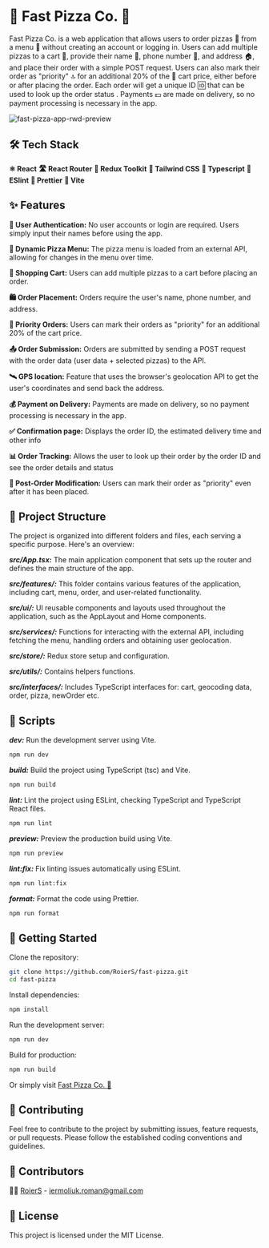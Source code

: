 # 🚀 Fast Pizza Co. 🍕

Fast Pizza Co. is a web application that allows users to order pizzas 🍕 from a menu 📜 without creating an account or logging in. Users can add multiple pizzas to a cart 🛒, provide their name 📇, phone number 📱, and address 🏠, and place their order with a simple POST request. Users can also mark their order as "priority" 🔝 for an additional 20% of the 🛒 cart price, either before or after placing the order. Each order will get a unique ID 🆔 that can be used to look up the order status . Payments 💵 are made on delivery, so no payment processing is necessary in the app.

![fast-pizza-app-rwd-preview](https://github.com/RoierS/fast-pizza/assets/111195111/e616938f-9ab2-433a-afd2-b44220e9468e)



## 🛠️ Tech Stack

**⚛️ React**
**🛣️ React Router**
**🔧 Redux Toolkit**
**🎨 Tailwind CSS**
**📝 Typescript**
**🧹 ESlint**
**💅 Prettier**
**🚀 Vite**


## ✨ Features

**🔐 User Authentication:** No user accounts or login are required. Users simply input their names before using the app.

**📜 Dynamic Pizza Menu:** The pizza menu is loaded from an external API, allowing for changes in the menu over time.

**🛒 Shopping Cart:** Users can add multiple pizzas to a cart before placing an order.

**🛍️ Order Placement:** Orders require the user's name, phone number, and address.

**🌟 Priority Orders:** Users can mark their orders as "priority" for an additional 20% of the cart price.

**📤 Order Submission:** Orders are submitted by sending a POST request with the order data (user data + selected pizzas) to the API.

**🛰️ GPS location:** Feature that uses the browser's geolocation API to get the user's coordinates and send back the address.

**💰 Payment on Delivery:** Payments are made on delivery, so no payment processing is necessary in the app.

**✅ Confirmation page:** Displays the order ID, the estimated delivery time and other info

**📊 Order Tracking:** Allows the user to look up their order by the order ID and see the order details and status

**🔄 Post-Order Modification:** Users can mark their order as "priority" even after it has been placed.


## 📁 Project Structure

The project is organized into different folders and files, each serving a specific purpose. Here's an overview:

***src/App.tsx:*** The main application component that sets up the router and defines the main structure of the app.

***src/features/:*** This folder contains various features of the application, including cart, menu, order, and user-related functionality.

***src/ui/:*** UI reusable components and layouts used throughout the application, such as the AppLayout and Home components.

***src/services/:*** Functions for interacting with the external API, including fetching the menu, handling orders and obtaining user geolocation.

***src/store/:*** Redux store setup and configuration.

***src/utils/:*** Contains helpers functions.

***src/interfaces/:*** Includes TypeScript interfaces for: cart, geocoding data, order, pizza, newOrder etc.


## 📜 Scripts

***dev:*** Run the development server using Vite.
```bash
npm run dev
```

***build:*** Build the project using TypeScript (tsc) and Vite.
```bash
npm run build
```

***lint:*** Lint the project using ESLint, checking TypeScript and TypeScript React files.
```bash
npm run lint
```

***preview:*** Preview the production build using Vite.
```bash
npm run preview
```

***lint:fix:*** Fix linting issues automatically using ESLint.
```bash
npm run lint:fix
```

***format:*** Format the code using Prettier.

```bash
npm run format
```


## 🚀 Getting Started

Clone the repository:

```bash
git clone https://github.com/RoierS/fast-pizza.git
cd fast-pizza
```

Install dependencies:
```bash
npm install
```

Run the development server:
```bash
npm run dev
```

Build for production:
```bash
npm run build
```

Or simply visit [Fast Pizza Co. 🍕](https://fastpizzza.netlify.app/)


## 🤝 Contributing
Feel free to contribute to the project by submitting issues, feature requests, or pull requests. Please follow the established coding conventions and guidelines.


## 👥 Contributors
👨‍💼 [RoierS](https://github.com/RoierS) - [iermoliuk.roman@gmail.com](mailto:iermoliuk.roman@gmail.com)


## 📄 License
This project is licensed under the MIT License.

